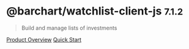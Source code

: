 # @barchart/watchlist-client-js <small>7.1.2</small>

> Build and manage lists of investments

[Product Overview](/content/product_overview)
[Quick Start](/content/quick_start)
